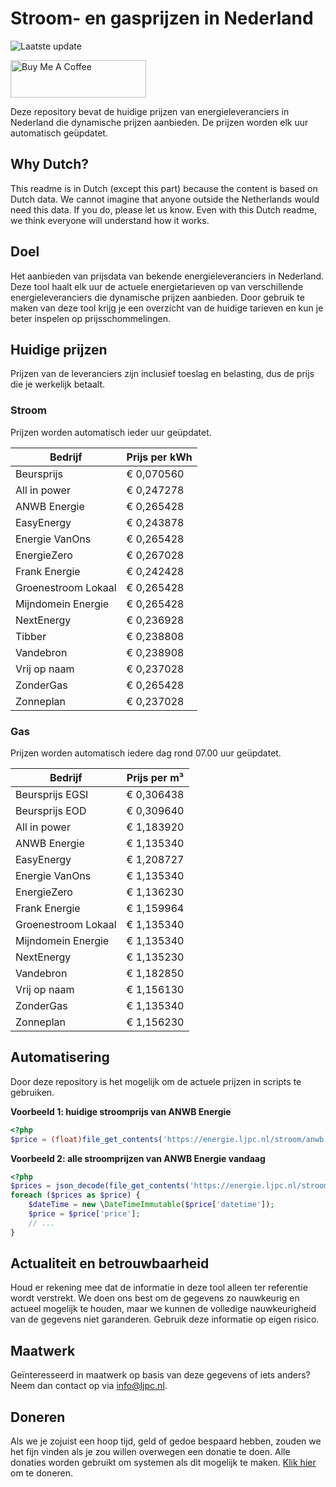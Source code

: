 # Stroom- en gasprijzen in Nederland

![Laatste update](https://img.shields.io/badge/laatste%20update-2024--07--23%2004%3A00%20CET-brightgreen)

<a href="https://www.buymeacoffee.com/Lars-" target="_blank"><img src="https://cdn.buymeacoffee.com/buttons/v2/default-orange.png" alt="Buy Me A Coffee" height="60" style="height: 60px !important;width: 217px !important;" ></a>

Deze repository bevat de huidige prijzen van energieleveranciers in Nederland die dynamische prijzen aanbieden. De prijzen worden elk uur automatisch geüpdatet.

## Why Dutch?

This readme is in Dutch (except this part) because the content is based on Dutch data. We cannot imagine that anyone outside the Netherlands would need this data. If you do, please let us know. Even with this Dutch readme, we think
everyone will understand how it works.

## Doel

Het aanbieden van prijsdata van bekende energieleveranciers in Nederland. Deze tool haalt elk uur de actuele energietarieven op van verschillende energieleveranciers die dynamische prijzen aanbieden. Door gebruik te maken van deze tool
krijg je een overzicht van de huidige tarieven en kun je beter inspelen op prijsschommelingen.

## Huidige prijzen

Prijzen van de leveranciers zijn inclusief toeslag en belasting, dus de prijs die je werkelijk betaalt.

### Stroom

Prijzen worden automatisch ieder uur geüpdatet.

 Bedrijf | Prijs per kWh 
---------|---------------
Beursprijs | € 0,070560
All in power | € 0,247278
ANWB Energie | € 0,265428
EasyEnergy | € 0,243878
Energie VanOns | € 0,265428
EnergieZero | € 0,267028
Frank Energie | € 0,242428
Groenestroom Lokaal | € 0,265428
Mijndomein Energie | € 0,265428
NextEnergy | € 0,236928
Tibber | € 0,238808
Vandebron | € 0,238908
Vrij op naam | € 0,237028
ZonderGas | € 0,265428
Zonneplan | € 0,237028


### Gas

Prijzen worden automatisch iedere dag rond 07.00 uur geüpdatet.

 Bedrijf | Prijs per m³ 
---------|--------------
Beursprijs EGSI | € 0,306438
Beursprijs EOD | € 0,309640
All in power | € 1,183920
ANWB Energie | € 1,135340
EasyEnergy | € 1,208727
Energie VanOns | € 1,135340
EnergieZero | € 1,136230
Frank Energie | € 1,159964
Groenestroom Lokaal | € 1,135340
Mijndomein Energie | € 1,135340
NextEnergy | € 1,135230
Vandebron | € 1,182850
Vrij op naam | € 1,156130
ZonderGas | € 1,135340
Zonneplan | € 1,156230


## Automatisering

Door deze repository is het mogelijk om de actuele prijzen in scripts te gebruiken.

**Voorbeeld 1: huidige stroomprijs van ANWB Energie**

```php
<?php
$price = (float)file_get_contents('https://energie.ljpc.nl/stroom/anwb-energie-nu.txt');

```

**Voorbeeld 2: alle stroomprijzen van ANWB Energie vandaag**

```php
<?php
$prices = json_decode(file_get_contents('https://energie.ljpc.nl/stroom/all-in-power-vandaag.json'),true);
foreach ($prices as $price) {
    $dateTime = new \DateTimeImmutable($price['datetime']);
    $price = $price['price'];
    // ...
}
```

## Actualiteit en betrouwbaarheid

Houd er rekening mee dat de informatie in deze tool alleen ter referentie wordt verstrekt. We doen ons best om de gegevens zo nauwkeurig en actueel mogelijk te houden, maar we kunnen de volledige nauwkeurigheid van de gegevens niet
garanderen. Gebruik deze informatie op eigen risico.

## Maatwerk

Geïnteresseerd in maatwerk op basis van deze gegevens of iets anders? Neem dan contact op
via [info@ljpc.nl](mailto:info@ljpc.nl?subject=Energie%20prijzen).

## Doneren

Als we je zojuist een hoop tijd, geld of gedoe bespaard hebben, zouden we het fijn vinden als je zou willen overwegen een
donatie te doen. Alle donaties worden gebruikt om systemen als dit mogelijk te
maken. [Klik hier](https://www.buymeacoffee.com/Lars-) om te doneren.
